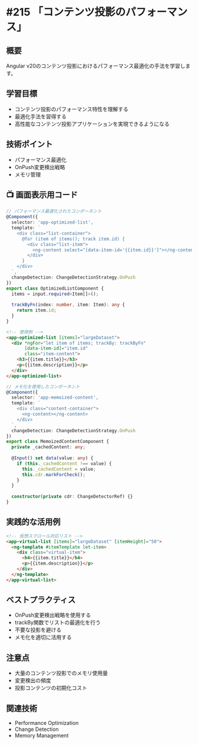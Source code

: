 # #215 「コンテンツ投影のパフォーマンス」

## 概要
Angular v20のコンテンツ投影におけるパフォーマンス最適化の手法を学習します。

## 学習目標
- コンテンツ投影のパフォーマンス特性を理解する
- 最適化手法を習得する
- 高性能なコンテンツ投影アプリケーションを実現できるようになる

## 技術ポイント
- パフォーマンス最適化
- OnPush変更検出戦略
- メモリ管理

## 📺 画面表示用コード

```typescript
// パフォーマンス最適化されたコンポーネント
@Component({
  selector: 'app-optimized-list',
  template: `
    <div class="list-container">
      @for (item of items(); track item.id) {
        <div class="list-item">
          <ng-content select="[data-item-id='{{item.id}}']"></ng-content>
        </div>
      }
    </div>
  `,
  changeDetection: ChangeDetectionStrategy.OnPush
})
export class OptimizedListComponent {
  items = input.required<Item[]>();
  
  trackByFn(index: number, item: Item): any {
    return item.id;
  }
}
```

```html
<!-- 使用例 -->
<app-optimized-list [items]="largeDataset">
  <div *ngFor="let item of items; trackBy: trackByFn" 
       [data-item-id]="item.id" 
       class="item-content">
    <h3>{{item.title}}</h3>
    <p>{{item.description}}</p>
  </div>
</app-optimized-list>
```

```typescript
// メモ化を使用したコンポーネント
@Component({
  selector: 'app-memoized-content',
  template: `
    <div class="content-container">
      <ng-content></ng-content>
    </div>
  `,
  changeDetection: ChangeDetectionStrategy.OnPush
})
export class MemoizedContentComponent {
  private _cachedContent: any;
  
  @Input() set data(value: any) {
    if (this._cachedContent !== value) {
      this._cachedContent = value;
      this.cdr.markForCheck();
    }
  }
  
  constructor(private cdr: ChangeDetectorRef) {}
}
```

## 実践的な活用例

```html
<!-- 仮想スクロール対応リスト -->
<app-virtual-list [items]="largeDataset" [itemHeight]="50">
  <ng-template #itemTemplate let-item>
    <div class="virtual-item">
      <h4>{{item.title}}</h4>
      <p>{{item.description}}</p>
    </div>
  </ng-template>
</app-virtual-list>
```

## ベストプラクティス
- OnPush変更検出戦略を使用する
- trackBy関数でリストの最適化を行う
- 不要な投影を避ける
- メモ化を適切に活用する

## 注意点
- 大量のコンテンツ投影でのメモリ使用量
- 変更検出の頻度
- 投影コンテンツの初期化コスト

## 関連技術
- Performance Optimization
- Change Detection
- Memory Management
